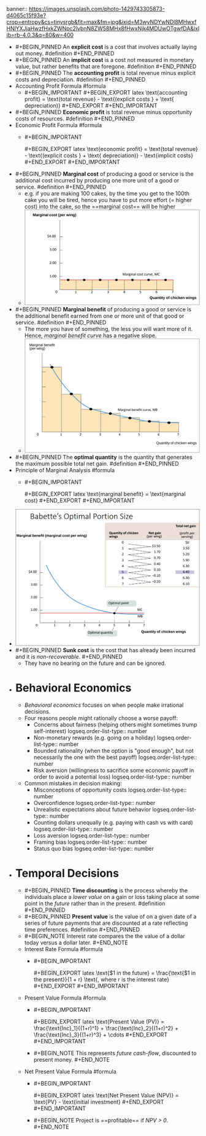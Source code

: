 banner:: https://images.unsplash.com/photo-1429743305873-d4065c15f93e?crop=entropy&cs=tinysrgb&fit=max&fm=jpg&ixid=M3wyNDYwNDl8MHwxfHNlYXJjaHwzfHxkZWNpc2lvbnN8ZW58MHx8fHwxNjk4MDUwOTgwfDA&ixlib=rb-4.0.3&q=80&w=400

- #+BEGIN_PINNED
  An **explicit cost** is a cost that involves actually laying out money. #definition 
  #+END_PINNED
- #+BEGIN_PINNED
  An **implicit cost** is a cost not measured in monetary value, but rather benefits that are foregone. #definition 
  #+END_PINNED
- #+BEGIN_PINNED
  The **accounting profit** is total revenue minus explicit costs and depreciation. #definition 
  #+END_PINNED
- Accounting Profit Formula #formula
	- #+BEGIN_IMPORTANT
	  #+BEGIN_EXPORT latex
	  \text{accounting profit} = \text{total revenue} - \text{(explicit costs } + \text{ depreciation)}
	  #+END_EXPORT
	  #+END_IMPORTANT
- #+BEGIN_PINNED
  **Economic profit** is total revenue minus opportunity costs of resources. #definition 
  #+END_PINNED
- Economic Profit Formula #formula
	- #+BEGIN_IMPORTANT
	  
	  #+BEGIN_EXPORT latex
	  \text{economic profit} = \text{total revenue} - \text{(explicit costs } + \text{ depreciation)} - \text{implicit costs}
	  #+END_EXPORT 
	  #+END_IMPORTANT
- #+BEGIN_PINNED
  **Marginal cost** of producing a good or service is the additional cost incurred by producing one more unit of a good or service. #definition 
  #+END_PINNED
	- e.g.  if you are making 100 cakes, by the time you get to the 100th cake you will be tired, hence you have to put more effort (= higher cost) into the cake, so the ==marginal cost== will be higher
	- ![image.png](../assets/image_1698652531871_0.png)
- #+BEGIN_PINNED
  **Marginal benefit** of producing a good or service is the additional benefit earned from one or more unit of that good or service. #definition
  #+END_PINNED
	- The more you have of something, the less you will want more of it. Hence, *marginal benefit curve* has a negative slope.
	- ![image.png](../assets/image_1698652876773_0.png)
- #+BEGIN_PINNED
  The **optimal quantity** is the quantity that generates the maximum possible total net gain. #definition 
  #+END_PINNED
- Principle of Marginal Analysis #formula
	- #+BEGIN_IMPORTANT
	  
	  #+BEGIN_EXPORT latex
	  \text{marginal benefit} = \text{marginal cost}
	  #+END_EXPORT 
	  #+END_IMPORTANT
- ![image.png](../assets/image_1698653459392_0.png)
- #+BEGIN_PINNED
  **Sunk cost** is the cost that has already been incurred and it is *non-recoverable*.
  #+END_PINNED
	- They have no bearing on the future and can be ignored.
- # Behavioral Economics
	- *Behavioral economics* focuses on when people make irrational decisions.
	- Four reasons people might rationally choose a worse payoff:
		- Concerns about fairness (helping others might sometimes trump self-interest)
		  logseq.order-list-type:: number
		- Non-monetary rewards (e.g. going on a holiday)
		  logseq.order-list-type:: number
		- Bounded rationality (when the option is "good enough", but not necessarily the one with the best payoff)
		  logseq.order-list-type:: number
		- Risk aversion (willingness to sacrifice some economic payoff in order to avoid a potential loss)
		  logseq.order-list-type:: number
	- Common mistakes in decision making:
		- Misconceptions of opportunity costs
		  logseq.order-list-type:: number
		- Overconfidence
		  logseq.order-list-type:: number
		- Unrealistic expectations about future behavior
		  logseq.order-list-type:: number
		- Counting dollars unequally (e.g. paying with cash vs with card)
		  logseq.order-list-type:: number
		- Loss aversion
		  logseq.order-list-type:: number
		- Framing bias
		  logseq.order-list-type:: number
		- Status quo bias
		  logseq.order-list-type:: number
- # Temporal Decisions
	- #+BEGIN_PINNED
	  **Time discounting** is the process whereby the individuals place a *lower value* on a gain or loss taking place at some point in the *future* rather than in the present. #definition 
	  #+END_PINNED
	- #+BEGIN_PINNED
	  **Present value** is the value of on a given date of a series of future payments that are discounted at a rate reflecting time preferences. #definition 
	  #+END_PINNED
	- #+BEGIN_NOTE
	  Interest rate compares the the value of a dollar today versus a dollar later.
	  #+END_NOTE
	- Interest Rate Formula #formula
		- #+BEGIN_IMPORTANT
		  
		  #+BEGIN_EXPORT latex
		  \text{\$1 in the future} = \frac{\text{\$1 in the present}}{1 + r} \text{, where r is the interest rate}
		  #+END_EXPORT 
		  #+END_IMPORTANT
	- Present Value Formula #formula
		- #+BEGIN_IMPORTANT
		  
		  #+BEGIN_EXPORT latex
		  \text{Present Value (PV)} = \frac{\text{Inc}_1}{(1+r)^1} + \frac{\text{Inc}_2}{(1+r)^2} + \frac{\text{Inc}_3}{(1+r)^3} + \cdots
		  #+END_EXPORT 
		  #+END_IMPORTANT
		- #+BEGIN_NOTE
		  This represents *future cash-flow*, discounted to present money.
		  #+END_NOTE
	- Net Present Value Formula #formula
		- #+BEGIN_IMPORTANT
		  
		  #+BEGIN_EXPORT latex
		  \text{Net Present Value (NPV)} = \text{PV} - \text{initial investment}
		  #+END_EXPORT 
		  #+END_IMPORTANT
		- #+BEGIN_NOTE
		  Project is ==profitable== if *NPV > 0*.
		  #+END_NOTE